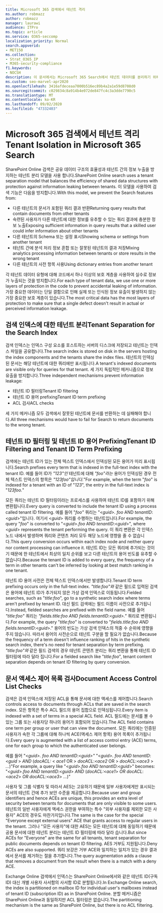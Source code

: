 ```yaml
---
title: Microsoft 365 검색에서 테넌트 격리
ms.author: robmazz
author: robmazz
manager: laurawi
audience: ITPro
ms.topic: article
ms.service: O365-seccomp
localization_priority: Normal
search.appverid:
- MET150
ms.collection:
- Strat_O365_IP
- M365-security-compliance
f1.keywords:
- NOCSH
description: 이 문서에서는 Microsoft 365 Search에서 테넌트 데이터를 분리하기 위해 테넌트 분리가 작동하는 방식에 대한 설명을 찾아보는 것이 가장 까다로우며,
ms.custom: seo-marvel-apr2020
ms.openlocfilehash: 3416afdeceaa7000b516ec89b4a2a1e59d8708d0
ms.sourcegitcommit: c029834c8a914b4e072de847fc4c3a3dde7790c5
ms.translationtype: MT
ms.contentlocale: ko-KR
ms.lasthandoff: 09/02/2020
ms.locfileid: "47332403"
---
```

# <a name="tenant-isolation-in-microsoft-365-search"></a><span data-ttu-id="89987-103">Microsoft 365 검색에서 테넌트 격리</span><span class="sxs-lookup"><span data-stu-id="89987-103">Tenant Isolation in Microsoft 365 Search</span></span>

<span data-ttu-id="89987-104">SharePoint Online 검색은 공유 데이터 구조의 효율성과 테넌트 간의 정보 누출을 방지하는 테넌트 분리 모델을 사용 합니다.</span><span class="sxs-lookup"><span data-stu-id="89987-104">SharePoint Online search uses a tenant separation model that balances the efficiency of shared data structures with protection against information leaking between tenants.</span></span> <span data-ttu-id="89987-105">이 모델을 사용하여 검색 기능은 다음을 방지합니다.</span><span class="sxs-lookup"><span data-stu-id="89987-105">With this model, we prevent the Search features from:</span></span>

- <span data-ttu-id="89987-106">다른 테넌트의 문서가 포함된 쿼리 결과 반환</span><span class="sxs-lookup"><span data-stu-id="89987-106">Returning query results that contain documents from other tenants</span></span>
- <span data-ttu-id="89987-107">숙련된 사용자가 다른 테넌트에 대한 정보를 유추할 수 있는 쿼리 결과에 충분한 정보 노출</span><span class="sxs-lookup"><span data-stu-id="89987-107">Exposing sufficient information in query results that a skilled user could infer information about other tenants</span></span>
- <span data-ttu-id="89987-108">다른 테넌트의 Schema 또는 설정 표시</span><span class="sxs-lookup"><span data-stu-id="89987-108">Showing schema or settings from another tenant</span></span>
- <span data-ttu-id="89987-109">테넌트 간에 분석 처리 정보 혼합 또는 잘못된 테넌트의 결과 저장</span><span class="sxs-lookup"><span data-stu-id="89987-109">Mixing analytics processing information between tenants or store results in the wrong tenant</span></span>
- <span data-ttu-id="89987-110">다른 테넌트의 사전 항목 사용</span><span class="sxs-lookup"><span data-stu-id="89987-110">Using dictionary entries from another tenant</span></span>

<span data-ttu-id="89987-111">각 테넌트 데이터 유형에 대해 코드에서 하나 이상의 보호 계층을 사용하여 실수로 정보가 누출되는 것을 방지합니다.</span><span class="sxs-lookup"><span data-stu-id="89987-111">For each type of tenant data, we use one or more layers of protection in the code to prevent accidental leaking of information.</span></span> <span data-ttu-id="89987-112">가장 중요한 데이터는 단일 결함으로 인해 실제 또는 인식된 정보 유출이 발생하지 않는 가장 중요한 보호 계층이 있습니다.</span><span class="sxs-lookup"><span data-stu-id="89987-112">The most critical data has the most layers of protection to make sure that a single defect doesn't result in actual or perceived information leakage.</span></span>

## <a name="tenant-separation-for-the-search-index"></a><span data-ttu-id="89987-113">검색 인덱스에 대한 테넌트 분리</span><span class="sxs-lookup"><span data-stu-id="89987-113">Tenant Separation for the Search Index</span></span>

<span data-ttu-id="89987-114">검색 인덱스는 인덱스 구성 요소를 호스트하는 서버의 디스크에 저장되고 테넌트는 인덱스 파일을 공유합니다.</span><span class="sxs-lookup"><span data-stu-id="89987-114">The search index is stored on disk in the servers hosting the index components and the tenants share the index files.</span></span> <span data-ttu-id="89987-115">테넌트의 인덱싱된 문서는 해당 테넌트에 대한 쿼리에만 표시됩니다.</span><span class="sxs-lookup"><span data-stu-id="89987-115">A tenant's indexed documents are visible only for queries for that tenant.</span></span> <span data-ttu-id="89987-116">세 가지 독립적인 메커니즘으로 정보 유출을 방지합니다.</span><span class="sxs-lookup"><span data-stu-id="89987-116">Three independent mechanisms prevent information leakage:</span></span>

- <span data-ttu-id="89987-117">테넌트 ID 필터링</span><span class="sxs-lookup"><span data-stu-id="89987-117">Tenant ID filtering</span></span>
- <span data-ttu-id="89987-118">테넌트 ID 용어 prefixing</span><span class="sxs-lookup"><span data-stu-id="89987-118">Tenant ID term prefixing</span></span>
- <span data-ttu-id="89987-119">ACL 검사</span><span class="sxs-lookup"><span data-stu-id="89987-119">ACL checks</span></span>

<span data-ttu-id="89987-120">세 가지 메커니즘 모두 검색에서 잘못된 테넌트에 문서를 반환하는 데 실패해야 합니다.</span><span class="sxs-lookup"><span data-stu-id="89987-120">All three mechanisms would have to fail for Search to return documents to the wrong tenant.</span></span>

## <a name="tenant-id-filtering-and-tenant-id-term-prefixing"></a><span data-ttu-id="89987-121">테넌트 ID 필터링 및 테넌트 ID 용어 Prefixing</span><span class="sxs-lookup"><span data-stu-id="89987-121">Tenant ID Filtering and Tenant ID Term Prefixing</span></span>

<span data-ttu-id="89987-122">검색에는 테넌트 ID가 있는 전체 텍스트 인덱스에서 인덱싱된 모든 용어가 미리 표시됩니다.</span><span class="sxs-lookup"><span data-stu-id="89987-122">Search prefixes every term that is indexed in the full-text index with the tenant ID.</span></span> <span data-ttu-id="89987-123">예를 들어 ID가 *"123"인* 테넌트에 대해 *"foo"라는* 용어가 인덱싱된 경우 전체 텍스트 인덱스의 항목은 *"123foo"입니다.*"</span><span class="sxs-lookup"><span data-stu-id="89987-123">For example, when the term "*foo*" is indexed for a tenant with an ID of "*123*", the entry in the full-text index is "*123foo.*"</span></span>

<span data-ttu-id="89987-124">모든 쿼리는 테넌트 ID 필터링이라는 프로세스를 사용하여 테넌트 ID를 포함하기 위해 변환됩니다.</span><span class="sxs-lookup"><span data-stu-id="89987-124">Every query is converted to include the tenant ID using a process called tenant ID filtering.</span></span> <span data-ttu-id="89987-125">예를 들어 "*foo"* 쿼리는 "<*guid>.* *foo* AND *tenantID*:<*guid*>"입니다. 여기서 <*guid*> 쿼리를 수행하는 테넌트입니다.</span><span class="sxs-lookup"><span data-stu-id="89987-125">For example, the query "*foo*" is converted to "<*guid*>.*foo* AND *tenantID*:<*guid*>", where <*guid*> represents the tenant performing the query.</span></span> <span data-ttu-id="89987-126">이 쿼리 변환은 각 인덱스 노드 내에서 발생하며 쿼리와 콘텐츠 처리 모두 해당 노드에 영향을 줄 수 없습니다.</span><span class="sxs-lookup"><span data-stu-id="89987-126">This query conversion occurs within each index node and neither query nor content processing can influence it.</span></span> <span data-ttu-id="89987-127">테넌트 ID는 모든 쿼리에 추가되는 것이기 때문에 한 테넌트에서 최상의 일치 순위를 보고 다른 테넌트의 용어 빈도를 유추할 수 없습니다.</span><span class="sxs-lookup"><span data-stu-id="89987-127">Because the tenant ID is added to every query, the frequency of a term in other tenants can't be inferred by looking at best match ranking in one tenant.</span></span>

<span data-ttu-id="89987-128">테넌트 ID 용어 사전은 전체 텍스트 인덱스에서만 발생합니다.</span><span class="sxs-lookup"><span data-stu-id="89987-128">Tenant ID term prefixing occurs only in the full-text index.</span></span> <span data-ttu-id="89987-129">*"title:foo"와* 같은 필드로 입력된 검색은 용어에 테넌트 ID가 추가되지 않은 가상 검색 인덱스로 이동됩니다.</span><span class="sxs-lookup"><span data-stu-id="89987-129">Fielded searches, such as "*title:foo*", go to a synthetic search index where terms aren't prefixed by tenant ID.</span></span> <span data-ttu-id="89987-130">대신 필드 검색에는 필드 이름이 사전으로 추가됩니다.</span><span class="sxs-lookup"><span data-stu-id="89987-130">Instead, fielded searches are prefixed with the field name.</span></span> <span data-ttu-id="89987-131">예를 들어 *"title:foo"* 쿼리는 *"fields.title:foo AND fields.tenantID*:<*guid>."* 쿼리로 변환됩니다.</span><span class="sxs-lookup"><span data-stu-id="89987-131">For example, the query "*title:foo*" is converted to "*fields.title:foo AND fields.tenantID*:<*guid*>."</span></span> <span data-ttu-id="89987-132">용어의 빈도는 가상 검색 인덱스의 적중 수 순위에 영향을 주지 않습니다. 따라서 용어의 사전순으로 테넌트 구분을 할 필요가 없습니다.</span><span class="sxs-lookup"><span data-stu-id="89987-132">Because the frequency of a term doesn't influence ranking of hits in the synthetic search index, there's no need for tenant separation by term prefixing.</span></span> <span data-ttu-id="89987-133">*"title:foo"와* 같은 필드 검색의 경우 테넌트 콘텐츠 분리는 쿼리 변환을 통해 테넌트 ID 필터링에 따라 달라 집니다.</span><span class="sxs-lookup"><span data-stu-id="89987-133">For a fielded search like "*title:foo*", tenant content separation depends on tenant ID filtering by query conversion.</span></span>

## <a name="document-access-control-list-checks"></a><span data-ttu-id="89987-134">문서 액세스 제어 목록 검사</span><span class="sxs-lookup"><span data-stu-id="89987-134">Document Access Control List Checks</span></span>

<span data-ttu-id="89987-135">검색은 검색 인덱스에 저장된 ACL을 통해 문서에 대한 액세스를 제어합니다.</span><span class="sxs-lookup"><span data-stu-id="89987-135">Search controls access to documents through ACLs that are saved in the search index.</span></span> <span data-ttu-id="89987-136">모든 항목은 특수 ACL 필드의 용어 집합으로 인덱싱됩니다.</span><span class="sxs-lookup"><span data-stu-id="89987-136">Every item is indexed with a set of terms in a special ACL field.</span></span> <span data-ttu-id="89987-137">ACL 필드에는 문서를 볼 수 있는 그룹 또는 사용자당 하나의 용어가 포함되어 있습니다.</span><span class="sxs-lookup"><span data-stu-id="89987-137">The ACL field contains one term per group or user that can view the document.</span></span> <span data-ttu-id="89987-138">모든 쿼리에는 인증된 사용자가 속한 각 그룹에 대해 하나씩 ACE(액세스 제어 항목) 용어 목록이 추가됩니다.</span><span class="sxs-lookup"><span data-stu-id="89987-138">Every query is augmented with a list of access control entry (ACE) terms, one for each group to which the authenticated user belongs.</span></span>

<span data-ttu-id="89987-139">예를 들어 "<*guid>.* *foo AND tenantID*:<*guid>"* "<*guid>.* *foo AND tenantID*:<*guid* >  *AND* (*docACL:* < *ace1* OR >  *docACL*:<*ace2* OR >  *docACL*:<*ace3* >  *...*)"</span><span class="sxs-lookup"><span data-stu-id="89987-139">For example, a query like "<*guid*>.*foo AND tenantID*:<*guid*>" becomes: "<*guid*>.*foo AND tenantID*:<*guid*> *AND* (*docACL:*<*ace1*> *OR docACL*:<*ace2*> *OR docACL*:<*ace3*> *...*)"</span></span>

<span data-ttu-id="89987-140">사용자 및 그룹 식별자 및 따라서 AES는 고유하기 때문에 일부 사용자에게만 표시되는 문서의 테넌트 간에 추가 보안 수준을 제공합니다.</span><span class="sxs-lookup"><span data-stu-id="89987-140">Because user and group identifiers and hence ACEs are unique, this provides an extra level of security between tenants for documents that are only visible to some users.</span></span> <span data-ttu-id="89987-141">테넌트의 일반 사용자에게 액세스 권한을 부여하는 특수 "외부 사용자를 제외한 모든 사용자" ACE의 경우도 마찬가지입니다.</span><span class="sxs-lookup"><span data-stu-id="89987-141">The same is the case for the special "Everyone except external users" ACE that grants access to regular users in the tenant.</span></span> <span data-ttu-id="89987-142">그러나 "모든 사용자"에 대한 AES는 모든 테넌트에 대해 동일하기 때문에 공용 문서에 대한 테넌트 분리는 테넌트 ID 필터링에 따라 달라 습니다.</span><span class="sxs-lookup"><span data-stu-id="89987-142">But since ACEs for "Everyone" are the same for all tenants, tenant separation for public documents depends on tenant ID filtering.</span></span> <span data-ttu-id="89987-143">AES 거부도 지원됩니다.</span><span class="sxs-lookup"><span data-stu-id="89987-143">Deny ACEs are also supported.</span></span> <span data-ttu-id="89987-144">쿼리 보강은 거부 ACE와 일치하는 일치가 있는 경우 결과에서 문서를 제거하는 절을 추가합니다.</span><span class="sxs-lookup"><span data-stu-id="89987-144">The query augmentation adds a clause that removes a document from the result when there is a match with a deny ACE.</span></span>

<span data-ttu-id="89987-145">Exchange Online 검색에서 인덱스는 SharePoint Online에서와 같은 테넌트 ID(구독 ID) 대신 개별 사용자 사서함의 사서함 ID로 분할됩니다.</span><span class="sxs-lookup"><span data-stu-id="89987-145">In Exchange Online search, the index is partitioned on mailbox ID for individual user's mailboxes instead of tenant ID (subscription ID) as in SharePoint Online.</span></span> <span data-ttu-id="89987-146">분할 메커니즘은 SharePoint Online과 동일하지만 ACL 필터링은 없습니다.</span><span class="sxs-lookup"><span data-stu-id="89987-146">The partitioning mechanism is the same as SharePoint Online, but there is no ACL filtering.</span></span>
